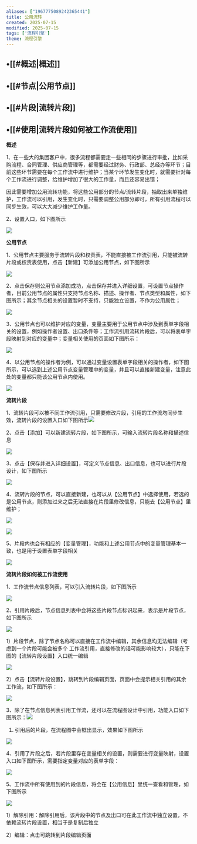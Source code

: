 ```yaml
---
aliases: ["1967775089242365441"]
title: 公用流转
created: 2025-07-15
modified: 2025-07-15
tags: ['流程引擎']
theme: 流程引擎
---
```


## •[[#概述|概述]]

## •[[#节点|公用节点]]

## •[[#片段|流转片段]]

## •[[#使用|流转片段如何被工作流使用]]

**概述**

1、在一些大的集团客户中，很多流程都需要走一些相同的步骤进行审批，比如采购流程、合同管理、供应商管理等，都需要经过财务、行政部、总经办等环节；目前这些环节需要在每个工作流中进行维护；当某个环节发生变化时，就需要针对每个工作流进行调整，给维护增加了很大的工作量，而且还容易出错；

因此需要增加公用流转功能，将这些公用部分的节点/流转片段，抽取出来单独维护，工作流可以引用，发生变化时，只需要调整公用部分即可，所有引用流程可以同步生效，可以大大减少维护工作量。

2、设置入口，如下图所示

![](https://myhelpdoc.oss-cn-heyuan.aliyuncs.com/mdimages/d4850faa71e0dd3f4814d8e84ee16164.jpg)

**公用节点**

1、公用节点主要服务于流转片段和权责表，不能直接被工作流引用，只能被流转片段或权责表使用，点击【新建】可添加公用节点，如下图所示

![](https://myhelpdoc.oss-cn-heyuan.aliyuncs.com/mdimages/62b3b1c4b8524c6179f62b7a433f3fa9.jpg)

2、点击保存则公用节点添加成功，点击保存并进入详细设置，可设置节点操作者，目前公用节点的属性只支持节点名称、描述、操作者、节点类型和属性，如下图所示；其余节点相关的设置暂时不支持，只能独立设置，不作为公用属性；

![](https://myhelpdoc.oss-cn-heyuan.aliyuncs.com/mdimages/e0185cc1f8c2b75e75df0a48ee954583.jpg)

3、公用节点也可以维护对应的变量，变量主要用于公用节点中涉及到表单字段相关的设置，例如操作者设置、出口条件等；工作流引用流转片段后，可以将表单字段映射到对应的变量中；变量相关使用的页面如下图所示：

![](https://myhelpdoc.oss-cn-heyuan.aliyuncs.com/mdimages/0fd7297a3b669521faa104942c199aa4.jpg)

4、以公用节点的操作者为例，可以通过变量设置表单字段相关的操作者，如下图所示，可以选到上述公用节点变量管理中的变量，并且可以直接新建变量，注意此处的变量都只能该公用节点内使用。

![](https://myhelpdoc.oss-cn-heyuan.aliyuncs.com/mdimages/1aa0c7269365fdc7ede91a37bd645b45.jpg)

**流转片段**

1、流转片段可以被不同工作流引用，只需要修改片段，引用的工作流均同步生效，流转片段的设置入口如下图所示![](https://myhelpdoc.oss-cn-heyuan.aliyuncs.com/mdimages/e109c687095af94882f8b0de725538d4.jpg)

2、点击【添加】可以新建流转片段，如下图所示，可输入流转片段名称和描述信息

![](https://myhelpdoc.oss-cn-heyuan.aliyuncs.com/mdimages/89ee2c15e9d35d2472b151efa29fe1a0.jpg)

3、点击【保存并进入详细设置】，可定义节点信息、出口信息，也可以进行片段设计，如下图所示

![](https://myhelpdoc.oss-cn-heyuan.aliyuncs.com/mdimages/647a93d83a9add4bced7b752405df339.jpg)

4、流转片段的节点，可以直接新建，也可以从【公用节点】中选择使用，若选的是公用节点，则添加过来之后无法直接在片段里修改信息，只能去【公用节点】里维护；

![](https://myhelpdoc.oss-cn-heyuan.aliyuncs.com/mdimages/33cdfc90c76e4e6e6ebece121d916b9a.jpg)

![](https://myhelpdoc.oss-cn-heyuan.aliyuncs.com/mdimages/0b518ef64a64a2a437aa717125203d2c.jpg)

5、片段内也会有相应的【变量管理】，功能和上述公用节点中的变量管理基本一致，也是用于设置表单字段相关

![](https://myhelpdoc.oss-cn-heyuan.aliyuncs.com/mdimages/1a8639777b1b4bc1912132d196b5e528.jpg)

**流转片段如何被工作流使用**

1、工作流节点信息列表，可以引入流转片段，如下图所示

![](https://myhelpdoc.oss-cn-heyuan.aliyuncs.com/mdimages/c395385b16403db82d976e395425879e.jpg)

2、引用片段后，节点信息列表中会将这些片段节点标识起来，表示是片段节点，如下图所示

![](https://myhelpdoc.oss-cn-heyuan.aliyuncs.com/mdimages/086f4ad1dc63e232940204c4c3e3aca6.jpg)

1）片段节点，除了节点名称可以直接在工作流中编辑，其余信息均无法编辑（考虑到一个片段可能会被多个 工作流引用，直接修改的话可能影响较大），只能在下图的【流转片段设置】入口统一编辑

![](https://myhelpdoc.oss-cn-heyuan.aliyuncs.com/mdimages/2f0408982d440aabf9ef73fc616798ea.jpg)

2）点击【流转片段设置】，跳转到片段编辑页面，页面中会提示相关引用的其余工作流，如下图所示：

![](https://myhelpdoc.oss-cn-heyuan.aliyuncs.com/mdimages/b5e82f60a13bb8d430479ad5f8848a8c.jpg)

3、除了在节点信息列表引用工作流，还可以在流程图设计中引用，功能入口如下图所示：![](https://myhelpdoc.oss-cn-heyuan.aliyuncs.com/mdimages/d90780dd68ede24b984e638d8a692f37.jpg)

1) 引用后的片段，在流程图中会框出显示，效果如下图所示

![](https://myhelpdoc.oss-cn-heyuan.aliyuncs.com/mdimages/bde9f1796c763ff3961156a7efd727ab.jpg)

4、引用了片段之后，若片段里存在变量相关的设置，则需要进行变量映射，设置入口如下图所示，需要指定变量对应的表单字段：

![](https://myhelpdoc.oss-cn-heyuan.aliyuncs.com/mdimages/b86665dcb93c16ba5adec04a3063c9e6.jpg)

5、工作流中所有使用到的片段信息，将会在【公用信息】里统一查看和管理，如下图所示

![](https://myhelpdoc.oss-cn-heyuan.aliyuncs.com/mdimages/93660e0224e1b45afdcf5fc6421579c6.jpg)

1）解除引用：解除引用后，该片段中的节点及出口可在此工作流中独立设置，不依赖流转片段设置，相当于是复制后独立

2）编辑：点击可跳转到片段编辑页面

